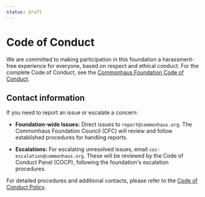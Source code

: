 ```yaml
---
status: draft
---
```

# Code of Conduct

We are committed to making participation in this foundation a harassment-free experience for everyone, based on respect and ethical conduct. For the complete Code of Conduct, see the [Commonhaus Foundation Code of Conduct](./policies/code-of-conduct.md).

## Contact information

If you need to report an issue or escalate a concern:

- **Foundation-wide Issues:** Direct issues to `report@commonhaus.org`. The Commonhaus Foundation Council (CFC) will review and follow established procedures for handling reports.

- **Escalations:** For escalating unresolved issues, email `coc-escalation@commonhaus.org`. These will be reviewed by the Code of Conduct Panel (COCP), following the foundation's escalation procedures.

For detailed procedures and additional contacts, please refer to the [Code of Conduct Policy](./policies/code-of-conduct.md).
